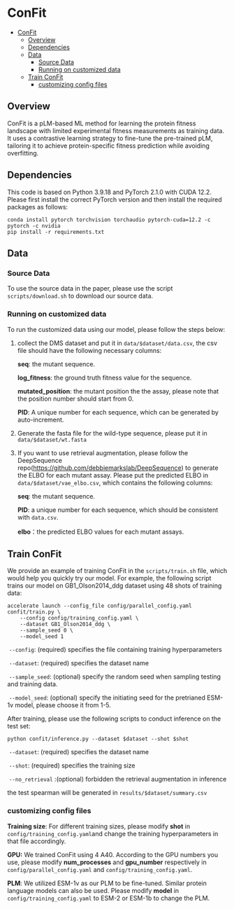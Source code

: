 # ConFit

- [ConFit](#confit)
  * [Overview](#overview)
  * [Dependencies](#dependencies)
  * [Data](#data)
    + [Source Data](#source-data)
    + [Running on customized data](#running-on-customized-data)
  * [Train ConFit](#train-confit)
    + [customizing config files](#customizing-config-files)

## Overview

ConFit is a pLM-based ML method for learning the protein fitness landscape with limited experimental fitness measurements as training data. It uses a contrastive learning strategy to fine-tune the pre-trained pLM, tailoring it to achieve protein-specific fitness prediction while avoiding overfitting.

## Dependencies

This code is based on Python 3.9.18 and PyTorch 2.1.0 with CUDA 12.2. Please first install the correct PyTorch version and then install the required packages as follows:

```
conda install pytorch torchvision torchaudio pytorch-cuda=12.2 -c pytorch -c nvidia
pip install -r requirements.txt
```

## Data

### Source Data

To use the source data in the paper, please use the script `scripts/download.sh` to download our source data.

### Running on customized data

To run the customized data using our model, please follow the steps below:

1. collect the DMS dataset and put it in `data/$dataset/data.csv`, the csv file should have the following necessary columns:

   **seq**: the mutant sequence.

   **log_fitness**: the ground truth fitness value for the sequence.

   **mutated_position**: the mutant position the the assay, please note that the position number should start from 0.

   **PID**: A unique number for each sequence, which can be generated by auto-increment.

2. Generate the fasta file for the wild-type sequence, please put it in `data/$dataset/wt.fasta`

3. If you want to use retrieval augmentation, please follow the DeepSequence repo(https://github.com/debbiemarkslab/DeepSequence) to generate the ELBO for each mutant assay. Please put the predicted ELBO in `data/$dataset/vae_elbo.csv`, which contains the following columns:

   **seq**: the mutant sequence.

   **PID**: a unique number for each sequence, which should be consistent with `data.csv`.

   **elbo**：the predicted ELBO values for each mutant assays.



## Train ConFit

We provide an example of training ConFit in the `scripts/train.sh` file, which would help you quickly try our model.  For example, the following script trains our model on GB1_Olson2014_ddg dataset using 48 shots of training data:

```
accelerate launch --config_file config/parallel_config.yaml confit/train.py \
    --config config/training_config.yaml \
    --dataset GB1_Olson2014_ddg \
    --sample_seed 0 \
    --model_seed 1
```

​	`--config`: (required) specifies the file containing training hyperparameters

​	`--dataset`: (required) specifies the dataset name

​	`--sample_seed`: (optional) specify the random seed when sampling testing and training data.

​	`--model_seed`: (optional) specify the initiating seed for the pretrianed ESM-1v model, please choose it from	1-5.

After training, please use the following scripts to conduct inference on the test set:

```
python confit/inference.py --dataset $dataset --shot $shot
```

​	`--dataset`: (required) specifies the dataset name

​	`--shot`:  (required) specifies the training size

​	`--no_retrieval` :(optional) forbidden the retrieval augmentation in inference

the test spearman will be generated in `results/$dataset/summary.csv`

### customizing config files

**Training size**: For different training sizes, please modify **shot** in `config/training_config.yaml`and change the training hyperparameters in that file accordingly.

**GPU:** We trained ConFit using 4 A40. According to the GPU numbers you use, please modify **num_processes** and **gpu_number** respectively in `config/parallel_config.yaml` and `config/training_config.yaml`.

**PLM**: We utilized ESM-1v as our PLM to be fine-tuned. Similar protein language models can also be used. Please modify **model** in `config/training_config.yaml` to ESM-2 or ESM-1b to change the PLM.

